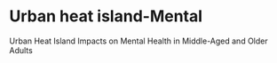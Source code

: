 # Urban heat island-Mental
Urban Heat Island Impacts on Mental Health in Middle-Aged and Older Adults


